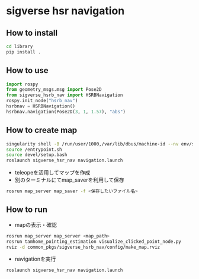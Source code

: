 # sigverse hsr navigation

## How to install

```bash
cd library
pip install .
```

## How to use

```python
import rospy
from geometry_msgs.msg import Pose2D
from sigverse_hsrb_nav import HSRBNavigation
rospy.init_node("hsrb_nav")
hsrbnav = HSRBNavigation()
hsrbnav.navigation(Pose2D(3, 1, 1.57), "abs")
```

## How to create map

```bash
singularity shell -B /run/user/1000,/var/lib/dbus/machine-id --nv env/sandbox_sigverse/
source /entrypoint.sh
source devel/setup.bash
roslaunch sigverse_hsr_nav navigation.launch
```

- teleopeを活用してマップを作成
- 別のターミナルにてmap_saverを利用して保存

```bash
rosrun map_server map_saver -f <保存したいファイル名>
```

## How to run

- mapの表示・確認

```bash
rosrun map_server map_server <map_path>
rosrun tamhome_pointing_estimation visualize_clicked_point_node.py
rviz -d common_pkgs/sigverse_hsrb_nav/config/make_map.rviz
```

- navigationを実行

```bash
roslaunch sigverse_hsr_nav navigation.launch
```
